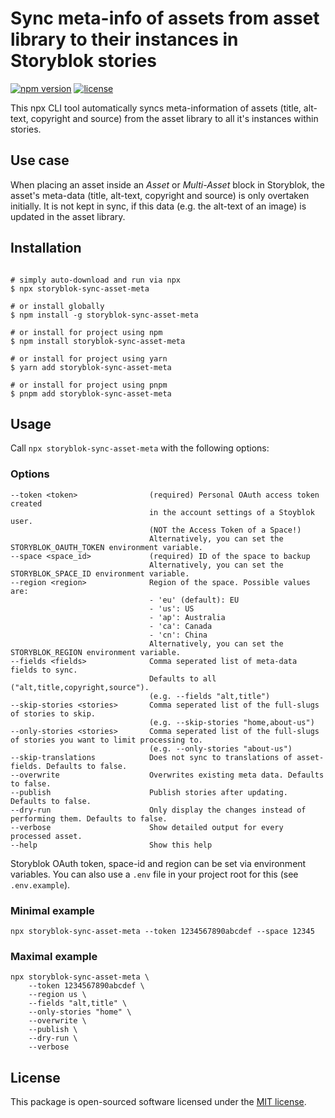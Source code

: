 # Sync meta-info of assets from asset library to their instances in Storyblok stories

[![npm version](https://img.shields.io/npm/v/storyblok-sync-asset-meta.svg)](https://www.npmjs.com/package/storyblok-sync-asset-meta)
[![license](https://img.shields.io/github/license/webflorist/storyblok-sync-asset-meta)](https://github.com/webflorist/storyblok-sync-asset-meta/blob/main/LICENSE)

This npx CLI tool automatically syncs meta-information of assets (title, alt-text, copyright and source) from the asset library to all it's instances within stories.

## Use case

When placing an asset inside an _Asset_ or _Multi-Asset_ block in Storyblok, the asset's meta-data (title, alt-text, copyright and source) is only overtaken initially. It is not kept in sync, if this data (e.g. the alt-text of an image) is updated in the asset library.

## Installation

```shell

# simply auto-download and run via npx
$ npx storyblok-sync-asset-meta

# or install globally
$ npm install -g storyblok-sync-asset-meta

# or install for project using npm
$ npm install storyblok-sync-asset-meta

# or install for project using yarn
$ yarn add storyblok-sync-asset-meta

# or install for project using pnpm
$ pnpm add storyblok-sync-asset-meta
```

## Usage

Call `npx storyblok-sync-asset-meta` with the following options:

### Options

```text
--token <token>                (required) Personal OAuth access token created
                               in the account settings of a Stoyblok user.
                               (NOT the Access Token of a Space!)
                               Alternatively, you can set the STORYBLOK_OAUTH_TOKEN environment variable.
--space <space_id>             (required) ID of the space to backup
                               Alternatively, you can set the STORYBLOK_SPACE_ID environment variable.
--region <region>              Region of the space. Possible values are:
                               - 'eu' (default): EU
                               - 'us': US
                               - 'ap': Australia
                               - 'ca': Canada
                               - 'cn': China
                               Alternatively, you can set the STORYBLOK_REGION environment variable.
--fields <fields>              Comma seperated list of meta-data fields to sync.
                               Defaults to all ("alt,title,copyright,source").
                               (e.g. --fields "alt,title")
--skip-stories <stories>       Comma seperated list of the full-slugs of stories to skip.
                               (e.g. --skip-stories "home,about-us")
--only-stories <stories>       Comma seperated list of the full-slugs of stories you want to limit processing to.
                               (e.g. --only-stories "about-us")
--skip-translations            Does not sync to translations of asset-fields. Defaults to false.
--overwrite                    Overwrites existing meta data. Defaults to false.
--publish                      Publish stories after updating. Defaults to false.
--dry-run                      Only display the changes instead of performing them. Defaults to false.
--verbose                      Show detailed output for every processed asset.
--help                         Show this help
```

Storyblok OAuth token, space-id and region can be set via environment variables. You can also use a `.env` file in your project root for this (see `.env.example`).

### Minimal example

```shell
npx storyblok-sync-asset-meta --token 1234567890abcdef --space 12345
```

### Maximal example

```shell
npx storyblok-sync-asset-meta \
    --token 1234567890abcdef \
    --region us \
    --fields "alt,title" \
    --only-stories "home" \
    --overwrite \
    --publish \
    --dry-run \
    --verbose
```

## License

This package is open-sourced software licensed under the [MIT license](https://github.com/webflorist/storyblok-sync-asset-meta/blob/main/LICENSE).

